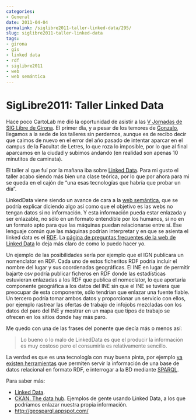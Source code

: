 ```yaml
---
categories:
- General
date: 2011-04-04
permalink: /siglibre2011-taller-linked-data/295/
slug: siglibre2011-taller-linked-data
tags:
- girona
- gis
- linked data
- rdf
- siglibre2011
- web
- web semántica
---
```


# SigLibre2011: Taller Linked Data

Hace poco CartoLab me dió la oportunidad de asistir a las [V Jornadas de SIG Libre de Girona](http://www.sigte.udg.edu/jornadassiglibre2011/). El primer día, y a pesar de los temores de [Gonzalo](http://cartohistorias.blogspot.com/), llegamos a la sede de los talleres sin perdernos, aunque es de recibo decir que caimos de nuevo en el error del año pasado de intentar aparcar en el campus de la Facultat de Letres, lo que roza lo imposible, por lo que al final aparcamos en la ciudad y subimos andando (en realidad son apenas 10 minutitos de caminata).

El taller al que fuí por la mañana iba sobre [Linked Data](http://en.wikipedia.org/wiki/Linked_Data). Para mi gusto el taller acabo siendo más bien una clase teórica, por lo que por ahora para mi se queda en el cajón de “una esas tecnologías que habría que probar un día”.

LinkedData viene siendo un avance de cara a la [web semántica](http://es.wikipedia.org/wiki/Web_sem%C3%A1ntica), que se podría explicar diciendo algo así como que el objetivo es las webs no tengan datos si no información. Y esta información pueda estar enlazada y ser enlazable, no sólo en un formato entendible por los humanos, si no en un formato apto para que las máquinas puedan relacionarse entre sí. Ese lenguaje común que las máquinas podrían interpretar y en que se asienta el linked data es el [RDF](http://en.wikipedia.org/wiki/Resource_Description_Framework). La [página de preguntas frecuentes de la web de Linked Data](http://linkeddata.org/faq) lo deja más claro de como lo puedo hacer yo.

Un ejemplo de las posibilidades sería por ejemplo que el IGN publicara un nomenclator en RDF. Cada uno de estos ficheritos RDF podría incluir el nombre del lugar y sus coordenadas geográficas. El INE en lugar de permitir bajarte csv podría publicar ficheros en RDF donde las estadísticas estuvieran enlazadas a los RDF que publica el nomeclator, lo que aportaría componente geográfica a los datos del INE sin que el INE se tuviera que preocupar de esta componente, sólo tendrían que enlazar una fuente fiable. Un tercero podría tomar ambos datos y proporcionar un servicio con ellos, por ejemplo rastrear las ofertas de trabajo de infojobs mezcladas con los datos del paro del INE y mostrar en un mapa que tipos de trabajo se ofrecen en los sitios donde hay más paro.

Me quedo con una de las frases del ponente que decía más o menos así:

> Lo bueno o lo malo de LinkedData es que el producir la información es muy costoso pero el consumirla es relativamente sencillo.

La verdad es que es una tecnología con muy buena pinta, por ejemplo [ya existen herramientas](http://www4.wiwiss.fu-berlin.de/bizer/d2r-server/) que permiten servir la información de una base de datos relacional en formato RDF, e interrogar a la BD mediante [SPARQL](http://www.w3.org/TR/rdf-sparql-query/).

Para saber más:

- [Linked Data](http://linkeddata.org/).
- [CKAN. The data hub](http://ckan.net/). Ejemplos de gente usando Linked Data, a los que podríamos enlazar nuestra propia información.
- http://geosparql.appspot.com/